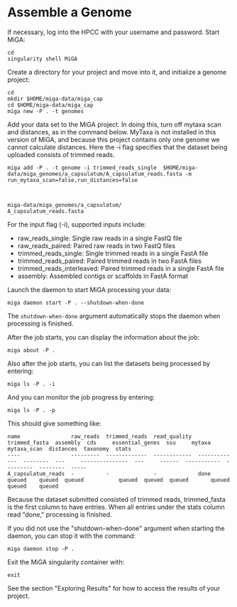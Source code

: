 # Assemble a Genome

If necessary, log into the HPCC with your username and password. Start MiGA:

```
cd
singularity shell MiGA
```


Create a directory for your project and move into it, and initialize a genome project:

```text
cd
mkdir $HOME/miga-data/miga_cap
cd $HOME/miga-data/miga_cap
miga new -P . -t genomes
```

Add your data set to the MiGA project. In doing this, turn off mytaxa scan and distances, as in the command below. MyTaxa is not installed in this version of MiGA, and because this project contains only one genome we cannot calculate distances. Here the -i flag specifies that the dataset being uploaded consists of trimmed reads.

```text
miga add -P . -t genome -i trimmed_reads_single  $HOME/miga-data/miga_genomes/a_capsulatum/A_capsulatum_reads.fasta -m run_mytaxa_scan=false,run_distances=false



miga-data/miga_genomes/a_capsulatum/
A_capsulatum_reads.fasta

```

For the input flag \(-i\), supported inputs include:

* raw\_reads\_single: Single raw reads in a single FastQ file
* raw\_reads\_paired: Paired raw reads in two FastQ files
* trimmed\_reads\_single: Single trimmed reads in a single FastA file
* trimmed\_reads\_paired: Paired trimmed reads in two FastA files
* trimmed\_reads\_interleaved: Paired trimmed reads in a single FastA file
* assembly: Assembled contigs or scaffolds in FastA format

Launch the daemon to start MiGA processing your data:

```text
miga daemon start -P . --shutdown-when-done
```

The `shutdown-when-done` argument automatically stops the daemon when processing is finished.

After the job starts, you can display the information about the job:

```text
miga about -P .
```

Also after the job starts, you can list the datasets being processed by entering:

```text
miga ls -P . -i
```

And you can monitor the job progress by entering:

```text
miga ls -P . -p
```

This should give something like:

```text
name                raw_reads  trimmed_reads  read_quality  trimmed_fasta  assembly  cds     essential_genes  ssu     mytaxa  mytaxa_scan  distances  taxonomy  stats
----                ---------  -------------  ------------  -------------  --------  ---     ---------------  ---     ------  -----------  ---------  --------  -----
A_capsulatum_reads  -          -              -             done           queued    queued  queued           queued  queued  queued       queued     queued    queued
```

Because the dataset submitted consisted of trimmed reads, trimmed\_fasta is the first column to have entries. When all entries under the stats column read "done," processing is finished.

If you did not use the "shutdown-when-done" argument when starting the daemon, you can stop it with the command:

```text
miga daemon stop -P .
```

Exit the MiGA singularity container with:

```text
exit
```

See the section "Exploring Results" for how to access the results of your project.

